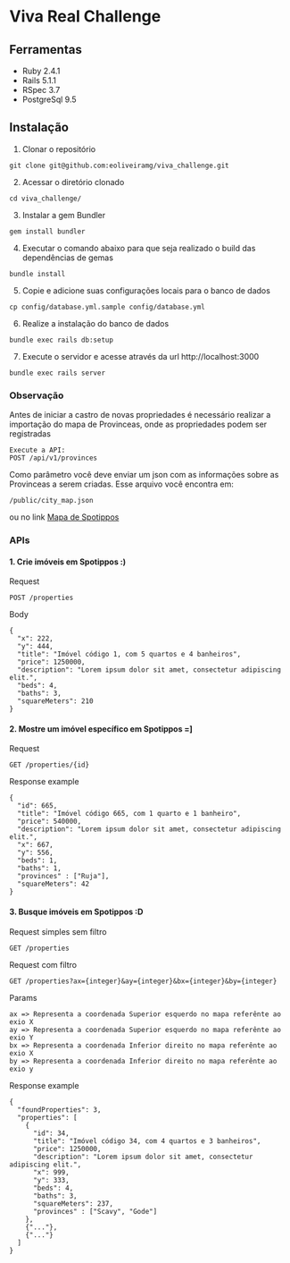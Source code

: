 # Viva Real Challenge

## Ferramentas

* Ruby 2.4.1
* Rails 5.1.1
* RSpec 3.7
* PostgreSql 9.5

## Instalação
1. Clonar o repositório

```console
git clone git@github.com:eoliveiramg/viva_challenge.git
```

2. Acessar o diretório clonado

```console
cd viva_challenge/
```

3. Instalar a gem Bundler

```console
gem install bundler
```

4. Executar o comando abaixo para que seja realizado o build das dependências de gemas

```console
bundle install
```

5. Copie e adicione suas configurações locais para o banco de dados
```console
cp config/database.yml.sample config/database.yml
```

6. Realize a instalação do banco de dados
```console
bundle exec rails db:setup
```

7. Execute o servidor e acesse através da url http://localhost:3000
```console
bundle exec rails server
```

### Observação
Antes de iniciar a castro de novas propriedades é necessário realizar a importação do mapa de Provinceas, onde as propriedades podem ser registradas
```console
Execute a API:
POST /api/v1/provinces
```
Como parâmetro você deve enviar um json com as informações sobre as Provinceas a serem criadas.
Esse arquivo você encontra em:
```console
/public/city_map.json
```
ou no link [Mapa de Spotippos](https://raw.githubusercontent.com/VivaReal/code-challenge/master/provinces.json)

### APIs
#### 1. Crie imóveis em Spotippos :)
Request
```console
POST /properties
```
Body
```console
{
  "x": 222,
  "y": 444,
  "title": "Imóvel código 1, com 5 quartos e 4 banheiros",
  "price": 1250000,
  "description": "Lorem ipsum dolor sit amet, consectetur adipiscing elit.",
  "beds": 4,
  "baths": 3,
  "squareMeters": 210
}
```

#### 2. Mostre um imóvel específico em Spotippos =]
Request
```console
GET /properties/{id}
```
Response example
```console
{
  "id": 665,
  "title": "Imóvel código 665, com 1 quarto e 1 banheiro",
  "price": 540000,
  "description": "Lorem ipsum dolor sit amet, consectetur adipiscing elit.",
  "x": 667,
  "y": 556,
  "beds": 1,
  "baths": 1,
  "provinces" : ["Ruja"],
  "squareMeters": 42
}
```
#### 3. Busque imóveis em Spotippos :D
Request simples sem filtro
```console
GET /properties
```
Request com filtro
```console
GET /properties?ax={integer}&ay={integer}&bx={integer}&by={integer}
```
Params
```console
ax => Representa a coordenada Superior esquerdo no mapa referênte ao exio X
ay => Representa a coordenada Superior esquerdo no mapa referênte ao exio Y
bx => Representa a coordenada Inferior direito no mapa referênte ao exio X
by => Representa a coordenada Inferior direito no mapa referênte ao exio y
```
Response example
```console
{
  "foundProperties": 3,
  "properties": [
    {
      "id": 34,
      "title": "Imóvel código 34, com 4 quartos e 3 banheiros",
      "price": 1250000,
      "description": "Lorem ipsum dolor sit amet, consectetur adipiscing elit.",
      "x": 999,
      "y": 333,
      "beds": 4,
      "baths": 3,
      "squareMeters": 237,
      "provinces" : ["Scavy", "Gode"]
    },
    {"..."},
    {"..."}
  ]
}
```